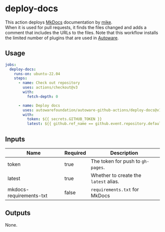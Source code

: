 # deploy-docs

This action deploys [MkDocs](https://www.mkdocs.org/) documentation by [mike](https://github.com/jimporter/mike).  
When it is used for pull requests, it finds the files changed and adds a comment that includes the URLs to the files.
Note that this workflow installs the limited number of plugins that are used in [Autoware](https://github.com/autowarefoundation/autoware).

## Usage

```yaml
jobs:
  deploy-docs:
    runs-on: ubuntu-22.04
    steps:
      - name: Check out repository
        uses: actions/checkout@v3
        with:
          fetch-depth: 0

      - name: Deploy docs
        uses: autowarefoundation/autoware-github-actions/deploy-docs@v1
        with:
          token: ${{ secrets.GITHUB_TOKEN }}
          latest: ${{ github.ref_name == github.event.repository.default_branch }}
```

## Inputs

| Name                    | Required | Description                           |
| ----------------------- | -------- | ------------------------------------- |
| token                   | true     | The token for push to `gh-pages`.     |
| latest                  | true     | Whether to create the `latest` alias. |
| mkdocs-requirements-txt | false    | `requirements.txt` for MkDocs         |

## Outputs

None.

